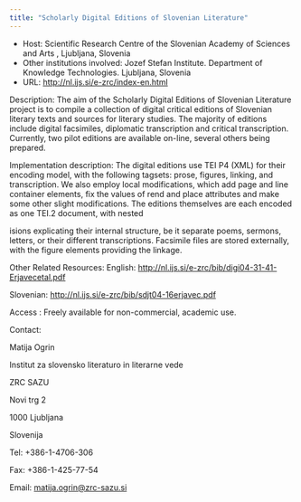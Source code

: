 ```yaml
---
title: "Scholarly Digital Editions of Slovenian Literature"
---
```





* Host: Scientific Research Centre of the Slovenian Academy of Sciences and Arts , Ljubljana,
 Slovenia
* Other institutions involved: Jozef Stefan Institute. Department of Knowledge Technologies. Ljubljana, Slovenia
* URL: <http://nl.ijs.si/e-zrc/index-en.html>



Description:
 The aim of the Scholarly Digital Editions of Slovenian
 Literature project is to compile a collection of digital critical editions of Slovenian
 literary texts and sources for literary studies. The majority of editions include
 digital facsimiles, diplomatic transcription and critical transcription. Currently,
 two pilot editions are available on-line, several others being prepared. 



Implementation description:
 The digital editions use TEI P4 (XML) for their encoding model, with the following
 tagsets: prose, figures, linking, and transcription. We also employ local modifications,
 which add 
 page and 
 line container elements, fix the values of rend and place attributes and make some other
 slight modifications. The editions themselves are each encoded as one 
 TEI.2 document, with nested <div>isions explicating their internal structure, be it separate
 poems, sermons, letters, or their different transcriptions. Facsimile files are stored
 externally, with the 
 figure elements providing the linkage. 



Other Related Resources:
 English: http://nl.ijs.si/e-zrc/bib/digi04-31-41-Erjavecetal.pdf 
 
 Slovenian: http://nl.ijs.si/e-zrc/bib/sdjt04-16erjavec.pdf 
 
 



Access :
 Freely available for non-commercial, academic use. 



Contact: 



Matija Ogrin 


Institut za slovensko literaturo in literarne vede
 
 ZRC SAZU 
 
 Novi trg 2 
 
 1000 Ljubljana 
 
 Slovenija 
 
 


Tel: +386-1-4706-306


Fax: +386-1-425-77-54


Email: [matija.ogrin@zrc-sazu.si](mailto:matija.ogrin@zrc-sazu.si ) 





